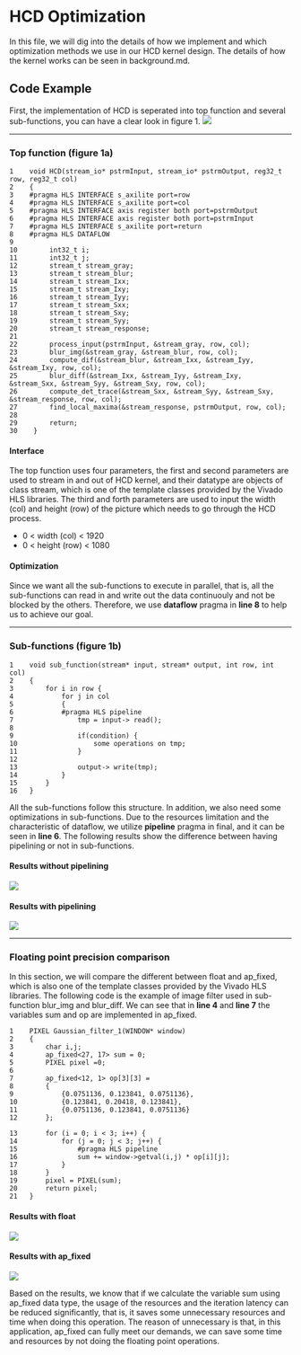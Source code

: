 # HCD Optimization
In this file, we will dig into the details of how we implement and which optimization methods we use in our HCD kernel design.
The details of how the kernel works can be seen in background.md.

## Code Example
First, the implementation of HCD is seperated into top function and several sub-functions, you can have a clear look in figure 1.
![](https://i.imgur.com/QiyNkMT.png)

-------
### Top function (figure 1a)
```
1    void HCD(stream_io* pstrmInput, stream_io* pstrmOutput, reg32_t row, reg32_t col)
2    {
3    #pragma HLS INTERFACE s_axilite port=row
4    #pragma HLS INTERFACE s_axilite port=col
5    #pragma HLS INTERFACE axis register both port=pstrmOutput
6    #pragma HLS INTERFACE axis register both port=pstrmInput
7    #pragma HLS INTERFACE s_axilite port=return
8    #pragma HLS DATAFLOW
9
10        int32_t i;
11        int32_t j;
12        stream_t stream_gray;
13        stream_t stream_blur;
14        stream_t stream_Ixx;
15        stream_t stream_Ixy;
16        stream_t stream_Iyy;
17        stream_t stream_Sxx;
18        stream_t stream_Sxy;
19        stream_t stream_Syy;
20        stream_t stream_response;
21
22        process_input(pstrmInput, &stream_gray, row, col);
23        blur_img(&stream_gray, &stream_blur, row, col);
24        compute_dif(&stream_blur, &stream_Ixx, &stream_Iyy, &stream_Ixy, row, col);
25        blur_diff(&stream_Ixx, &stream_Iyy, &stream_Ixy, &stream_Sxx, &stream_Syy, &stream_Sxy, row, col);
26        compute_det_trace(&stream_Sxx, &stream_Syy, &stream_Sxy, &stream_response, row, col);
27        find_local_maxima(&stream_response, pstrmOutput, row, col);
28
29        return;
30    }
```
#### Interface
The top function uses four parameters, the first and second parameters  are used to stream in and out of HCD kernel, and their datatype are objects of class stream, which is one of the template classes provided by the Vivado HLS libraries. The third and forth parameters are used to input the width (col) and height (row) of the picture which needs to go through the HCD process.
* 0 < width (col) < 1920
* 0 < height (row) < 1080
#### Optimization
Since we want all the sub-functions to execute in parallel, that is, all the sub-functions can read in and write out the data continuouly and not be blocked by the others. 
Therefore, we use **dataflow** pragma in **line 8** to help us to achieve our goal.

----------
### Sub-functions (figure 1b)
```
1    void sub_function(stream* input, stream* output, int row, int col)
2    {
3        for i in row {
4            for j in col 
5            {
6            #pragma HLS pipeline
7                tmp = input-> read();
8            
9                if(condition) {
10                   some operations on tmp;
11               }
12                
13               output-> write(tmp);
14           }
15       }
16   }
```
All the sub-functions follow this structure.
In addition, we also need some optimizations in sub-functions. Due to the resources limitation and the characteristic of dataflow, we utilize **pipeline** pragma in final, and it can be seen in **line 6**.
The following results show the difference between having pipelining or not in sub-functions.
#### Results without pipelining
![](https://i.imgur.com/pBufvgK.png)

#### Results with pipelining
![](https://i.imgur.com/FGn68QL.png)

-----------
### Floating point precision comparison
In this section, we will compare the different between float and ap_fixed, which is also one of the template classes provided by the Vivado HLS libraries.
The following code is the example of image filter used in sub-function blur_img and blur_diff. 
We can see that in **line 4** and **line 7** the variables sum and op are implemented in ap_fixed.
```
1    PIXEL Gaussian_filter_1(WINDOW* window)
2    {
3        char i,j;
4        ap_fixed<27, 17> sum = 0;
5        PIXEL pixel =0;
6
7        ap_fixed<12, 1> op[3][3] =
8        {
9            {0.0751136, 0.123841, 0.0751136},
10           {0.123841, 0.20418, 0.123841},
11           {0.0751136, 0.123841, 0.0751136}
12       };

13       for (i = 0; i < 3; i++) {
14           for (j = 0; j < 3; j++) {
15               #pragma HLS pipeline
16               sum += window->getval(i,j) * op[i][j];
17           }
18       }
19       pixel = PIXEL(sum);
20       return pixel;
21   }
```
#### Results with float
![](https://i.imgur.com/SP8l3kp.png)

#### Results with ap_fixed
![](https://i.imgur.com/AUXwRXa.png)

Based on the results, we know that if we calculate the variable sum using ap_fixed data type, the usage of the resources and the iteration latency can be reduced significantly, that is, it saves some unnecessary resources and time when doing this operation.
The reason of unnecessary is that, in this application, ap_fixed can fully meet our demands, we can save some time and resources by not doing the floating point operations.
